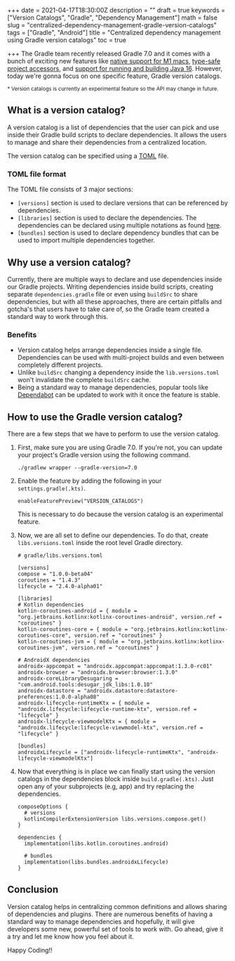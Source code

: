 +++
date = 2021-04-17T18:30:00Z
description = ""
draft = true
keywords = ["Version Catalogs", "Gradle", "Dependency Management"]
math = false
slug = "centralized-dependency-management-gradle-version-catalogs"
tags = ["Gradle", "Android"]
title = "Centralized dependency management using Gradle version catalogs"
toc = true

+++
The Gradle team recently released Gradle 7.0 and it comes with a bunch of exciting new features like [native support for M1 macs](https://docs.gradle.org/7.0/release-notes.html#apple-silicon), [type-safe project accessors](), and [support for running and building Java 16](https://docs.gradle.org/7.0/release-notes.html#support-for-java-16). However, today we're gonna focus on one specific feature, Gradle version catalogs.

<sub>* Version catalogs is currently an experimental feature so the API may change in future. </sub> 

## What is a version catalog?

A version catalog is a list of dependencies that the user can pick and use inside their Gradle build scripts to declare dependencies. It allows the users to manage and share their dependencies from a centralized location. 

The version catalog can be specified using a [TOML](https://toml.io/) file.

### TOML file format

The TOML file consists of 3 major sections:

* `[versions]` section is used to declare versions that can be referenced by dependencies.
* `[libraries]` section is used to declare the dependencies. The dependencies can be declared using multiple notations as found [here](https://docs.gradle.org/7.0/userguide/platforms.html#sub::toml-dependencies-format).
* `[bundles]` section is used to declare dependency bundles that can be used to import multiple dependencies together.

## Why use a version catalog?

Currently, there are multiple ways to declare and use dependencies inside our Gradle projects. Writing dependencies inside build scripts, creating separate `dependencies.gradle` file or even using `buildSrc` to share dependencies, but with all these approaches, there are certain pitfalls and gotcha's that users have to take care of, so the Gradle team created a standard way to work through this.

### Benefits

* Version catalog helps arrange dependencies inside a single file. Dependencies can be used with multi-project builds and even between completely different projects.
* Unlike `buildSrc` changing a dependency inside  the `lib.versions.toml` won't invalidate the complete `buildSrc` cache.
* Being a standard way to manage dependencies, popular tools like [Dependabot](https://github.com/dependabot) can be updated to work with it once the feature is stable. 

## How to use the Gradle version catalog?

There are a few steps that we have to perform to use the version catalog.

1. First, make sure you are using Gradle 7.0. If you're not, you can update your project's Gradle version using the following command.

       ./gradlew wrapper --gradle-version=7.0
2. Enable the feature by adding the following in your `settings.gradle(.kts)`.  

       enableFeaturePreview("VERSION_CATALOGS")

   This is necessary to do because the version catalog is an experimental feature.
3. Now, we are all set to define our dependencies. To do that, create `libs.versions.toml` inside the root level Gradle directory.

       # gradle/libs.versions.toml
       
       [versions]
       compose = "1.0.0-beta04"
       coroutines = "1.4.3"
       lifecycle = "2.4.0-alpha01"
       
       [libraries]
       # Kotlin dependencies
       kotlin-coroutines-android = { module = "org.jetbrains.kotlinx:kotlinx-coroutines-android", version.ref = "coroutines" }
       kotlin-coroutines-core = { module = "org.jetbrains.kotlinx:kotlinx-coroutines-core", version.ref = "coroutines" }
       kotlin-coroutines-jvm = { module = "org.jetbrains.kotlinx:kotlinx-coroutines-jvm", version.ref = "coroutines" }
       
       # AndroidX dependencies
       androidx-appcompat = "androidx.appcompat:appcompat:1.3.0-rc01"
       androidx-browser = "androidx.browser:browser:1.3.0"
       androidx-coreLibraryDesugaring = "com.android.tools:desugar_jdk_libs:1.0.10"
       androidx-datastore = "androidx.datastore:datastore-preferences:1.0.0-alpha08"
       androidx-lifecycle-runtimeKtx = { module = "androidx.lifecycle:lifecycle-runtime-ktx", version.ref = "lifecycle" }
       androidx-lifecycle-viewmodelKtx = { module = "androidx.lifecycle:lifecycle-viewmodel-ktx", version.ref = "lifecycle" }
       
       [bundles]
       androidxLifecycle = ["androidx-lifecycle-runtimeKtx", "androidx-lifecycle-viewmodelKtx"]
4. Now that everything is in place we can finally start using the version catalogs in the dependencies block inside `build.gradle(.kts)`. Just open any of your subprojects (e.g, app) and try replacing the dependencies.

       composeOptions {
         # versions
         kotlinCompilerExtensionVersion libs.versions.compose.get()
       }
       
       dependencies {
         implementation(libs.kotlin.coroutines.android)
         
         # bundles
         implementation(libs.bundles.androidxLifecycle)
       }

## Conclusion

Version catalog helps in centralizing common definitions and allows sharing of dependencies and plugins. There are numerous benefits of having a standard way to manage dependencies and hopefully, it will give developers some new, powerful set of tools to work with. Go ahead, give it a try and let me know how you feel about it. 

Happy Coding!!